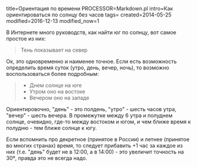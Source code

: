 title=Ориентация по времени
PROCESSOR=Markdown.pl
intro=Как ориентироваться по солнцу без часов
tags=
created=2014-05-25
modified=2016-12-13
modified_now=1


В Интернете много руководств, как найти юг по солнцу, вот самое простое из них:

> Тень показывает на север

Ок, это одновременно и наименее точное. Если есть возможность определить время суток (утро, день, вечер, ночь), то возможно воспользоваться более подробным:

> * Днем солнце на юге
> * Утром оно на востоке
> * Вечером оно на западе

Ориентировочно, "день" - это полдень, "утро" - шесть часов утра, "вечер" - шесть вечера. В промежутке между 6 утра и полуднем солнце, очевидно, где-то между востоком и югом, и чем ближе время к полудню - тем ближе солнце к югу.

Если вспомнить про декретное (принятое в России) и летнее (принятое во многих странах) время, то следует прибавить +1 час за каждое из них (т.е. "день" будет не в 12:00, а в 14:00) - это увеличит точность на 30º, правда это не всегда надо.
